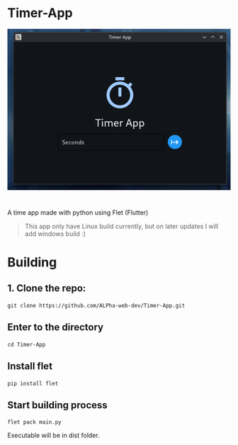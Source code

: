 # Timer-App
![screenshot](screenshot.png)
# 
A time app made with python using Flet (Flutter)
> This app only have Linux  build currently, but on later updates I will add windows build :)

# Building

## 1. Clone the repo:
```
git clone https://github.com/ALPha-web-dev/Timer-App.git
```
## Enter to the directory
```
cd Timer-App
```
## Install flet
```
pip install flet
```
## Start building process
```
flet pack main.py
```
Executable will be in dist folder.
